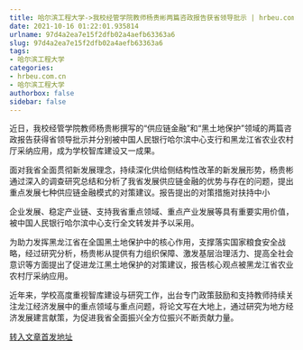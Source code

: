 ```yaml
---
title: 哈尔滨工程大学->我校经管学院教师杨贵彬两篇咨政报告获省领导批示 | hrbeu.com.cn
date: 2021-10-16 01:22:01.935814
urlname: 97d4a2ea7e15f2dfb02a4aefb63363a6
slug: 97d4a2ea7e15f2dfb02a4aefb63363a6
tags: 
- 哈尔滨工程大学
categories:
- hrbeu.com.cn
- 哈尔滨工程大学
authorbox: false
sidebar: false
---
```

近日，我校经管学院教师杨贵彬撰写的“供应链金融”和“黑土地保护”领域的两篇咨政报告获得省领导批示并分别被中国人民银行哈尔滨中心支行和黑龙江省农业农村厅采纳应用，成为学校智库建设又一成果。

面对我省全面贯彻新发展理念，持续深化供给侧结构性改革的新发展形势，杨贵彬通过深入的调查研究总结和分析了我省发展供应链金融的优势与存在的问题，提出重点发展七种供应链金融模式的对策建议。报告提出的对策措施对扶持中小
<!--more-->
企业发展、稳定产业链、支持我省重点领域、重点产业发展等具有重要实用价值，被中国人民银行哈尔滨中心支行全文转发并予以采用。

为助力发挥黑龙江省在全国黑土地保护中的核心作用，支撑落实国家粮食安全战略，经过研究分析，杨贵彬从提供有力组织保障、激发基层治理活力、提高全社会意识等方面提出了促进龙江黑土地保护的对策建议，报告核心观点被黑龙江省农业农村厅采纳应用。

近年来，学校高度重视智库建设与研究工作，出台专门政策鼓励和支持教师持续关注龙江经济发展中的重点领域与重点问题，将论文写在大地上，通过研究为地方经济发展建言献策，为促进我省全面振兴全方位振兴不断贡献力量。



[转入文章首发地址](http://gongxue.cn/info/1141/68158.htm)